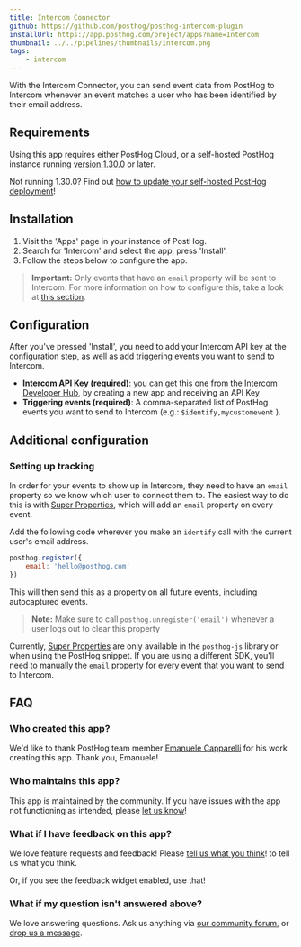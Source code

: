 ```yaml
---
title: Intercom Connector
github: https://github.com/posthog/posthog-intercom-plugin
installUrl: https://app.posthog.com/project/apps?name=Intercom
thumbnail: ../../pipelines/thumbnails/intercom.png
tags:
    - intercom
---
```


With the Intercom Connector, you can send event data from PostHog to Intercom whenever an event matches a user who has been identified by their email address.

## Requirements

Using this app requires either PostHog Cloud, or a self-hosted PostHog instance running [version 1.30.0](https://posthog.com/blog/the-posthog-array-1-30-0) or later.

Not running 1.30.0? Find out [how to update your self-hosted PostHog deployment](https://posthog.com/docs/runbook/upgrading-posthog)!

## Installation

1. Visit the 'Apps' page in your instance of PostHog.
2. Search for 'Intercom' and select the app, press 'Install'.
3. Follow the steps below to configure the app.

> **Important:** Only events that have an `email` property will be sent to Intercom. For more information on how to configure this, take a look at [this section](#setting-up-tracking).

## Configuration

After you've pressed 'Install', you need to add your Intercom API key at the configuration step, as well as add triggering events you want to send to Intercom.

-   **Intercom API Key (required)**: you can get this one from the [Intercom Developer Hub](https://developers.intercom.com/building-apps/), by creating a new app and receiving an API Key
-   **Triggering events (required)**: A comma-separated list of PostHog events you want to send to Intercom (e.g.: `$identify,mycustomevent` ).

## Additional configuration

<AppParameters />

### Setting up tracking

In order for your events to show up in Intercom, they need to have an `email` property so we know which user to connect them to.
The easiest way to do this is with [Super Properties](/docs/integrate/client/js#super-properties), which will add an `email` property on every event.

Add the following code wherever you make an `identify` call with the current user's email address.

```js
posthog.register({
    email: 'hello@posthog.com'
})
```

This will then send this as a property on all future events, including autocaptured events.

> **Note:** Make sure to call `posthog.unregister('email')` whenever a user logs out to clear this property

Currently, [Super Properties](/docs/integrate/client/js#super-properties) are only available in the `posthog-js` library or when using the PostHog snippet.
If you are using a different SDK, you'll need to manually the `email` property for every event that you want to send to Intercom.

## FAQ

### Who created this app?

We'd like to thank PostHog team member [Emanuele Capparelli](https://github.com/kappa90) for his work creating this app. Thank you, Emanuele!

### Who maintains this app?

This app is maintained by the community. If you have issues with the app not functioning as intended, please [let us know](http://app.posthog.com/home#supportModal)!

### What if I have feedback on this app?

We love feature requests and feedback! Please [tell us what you think](http://app.posthog.com/home#supportModal)! to tell us what you think.

Or, if you see the feedback widget enabled, use that!

### What if my question isn't answered above?

We love answering questions. Ask us anything via [our community forum](/questions), or [drop us a message](http://app.posthog.com/home#supportModal). 